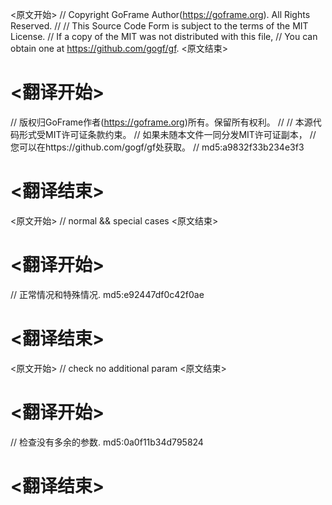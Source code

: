 
<原文开始>
// Copyright GoFrame Author(https://goframe.org). All Rights Reserved.
//
// This Source Code Form is subject to the terms of the MIT License.
// If a copy of the MIT was not distributed with this file,
// You can obtain one at https://github.com/gogf/gf.
<原文结束>

# <翻译开始>
// 版权归GoFrame作者(https://goframe.org)所有。保留所有权利。
//
// 本源代码形式受MIT许可证条款约束。
// 如果未随本文件一同分发MIT许可证副本，
// 您可以在https://github.com/gogf/gf处获取。
// md5:a9832f33b234e3f3
# <翻译结束>


<原文开始>
// normal && special cases
<原文结束>

# <翻译开始>
// 正常情况和特殊情况. md5:e92447df0c42f0ae
# <翻译结束>


<原文开始>
// check no additional param
<原文结束>

# <翻译开始>
// 检查没有多余的参数. md5:0a0f11b34d795824
# <翻译结束>

